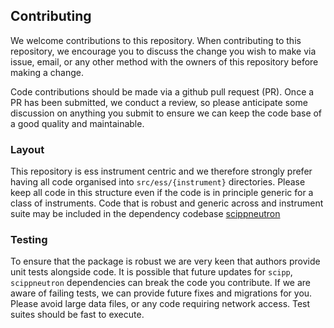 ## Contributing

We welcome contributions to this repository. When contributing to this repository, we encourage you to discuss the change you wish to make via issue, email, or any other method with the owners of this repository before making a change.

Code contributions should be made via a github pull request (PR). Once a PR has been submitted, we conduct a review, so please anticipate some discussion on anything you submit to ensure we can keep the code base of a good quality and maintainable.

### Layout

This repository is ess instrument centric and we therefore strongly prefer having all code organised into `src/ess/{instrument}` directories. Please keep all code in this structure even if the code is in principle generic for a class of instruments. Code that is robust and generic across and instrument suite may be included in the dependency codebase [scippneutron](https://github.com/scipp/scippneutron)

### Testing

To ensure that the package is robust we are very keen that authors provide unit tests alongside code. It is possible that future updates for `scipp`, `scippneutron` dependencies can break the code you contribute. If we are aware of failing tests, we can provide future fixes and migrations for you. Please avoid large data files, or any code requiring network access. Test suites should be fast to execute.
